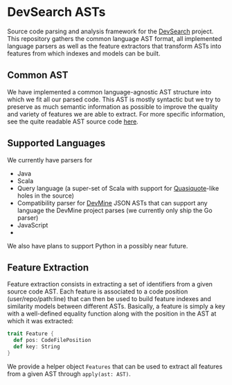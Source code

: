 # DevSearch ASTs

Source code parsing and analysis framework for the [DevSearch](http://devsearch.ch) project. This repository
gathers the common language AST format, all implemented language parsers as well as the feature extractors
that transform ASTs into features from which indexes and models can be built.

## Common AST

We have implemented a common language-agnostic AST structure into which we fit all our parsed code. This AST is mostly syntactic
but we try to preserve as much semantic information as possible to improve the quality and variety of features we are able to
extract. For more specific information, see the quite readable AST source code
[here](https://github.com/devsearch-epfl/devsearch-ast/blob/master/src/main/scala/devsearch/ast/AST.scala).

## Supported Languages

We currently have parsers for
- Java
- Scala
- Query language (a super-set of Scala with support for [Quasiquote](http://docs.scala-lang.org/overviews/quasiquotes/intro.html)-like
  holes in the source)
- Compatibility parser for [DevMine](http://devmine.ch) JSON ASTs that can support any language the DevMine project parses
  (we currently only ship the Go parser)
- JavaScript 
-
We also have plans to support Python in a possibly near future.

## Feature Extraction

Feature extraction consists in extracting a set of identifiers from a given source code AST. Each feature is associated to a code
position (user/repo/path:line) that can then be used to build feature indexes and similarity models between different ASTs. Basically,
a feature is simply a key with a well-defined equality function along with the position in the AST at which it was extracted:
```scala
trait Feature {
  def pos: CodeFilePosition
  def key: String
}
```

We provide a helper object `Features` that can be used to extract all features from a given AST through `apply(ast: AST)`.
